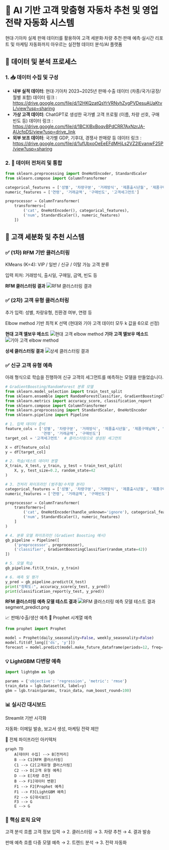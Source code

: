# 🚗 AI 기반 고객 맞춤형 자동차 추천 및 영업전략 자동화 시스템

현대·기아차 실제 판매 데이터를 활용하여 고객 세분화·차량 추천·판매 예측·실시간 리포트 및 마케팅 자동화까지 아우르는 실전형 데이터 분석/AI 플랫폼

## 📂 데이터 및 분석 프로세스

### 1. 📥 데이터 수집 및 구성
- **내부 실적 데이터**: 현대·기아차 2023~2025년 판매·수출 데이터 (차종/국가/공장/월별 포함)
        데이터 링크 : https://drive.google.com/file/d/12HKQzatQsYrVRNyhZygPVDesuAUaKtvL/view?usp=sharing
- **가상 고객 데이터**: ChatGPT로 생성한 국가별 고객 프로필 (이름, 차량 선호, 구매 빈도 등) 
         데이터 링크 : https://drive.google.com/file/d/1BCXIBxBoqvBPdCRR7AxNzrJA-AUcfqDS/view?usp=drive_link
- **외부 보조 데이터**: 국가별 GDP, 기후대, 경쟁사 판매량 등
           데이터 링크 : https://drive.google.com/file/d/1ufUbxoOeEeEFdMHjLs2VZ2lEvanwF25P/view?usp=sharing

### 2. 🔧 데이터 전처리 및 통합
```python
from sklearn.preprocessing import OneHotEncoder, StandardScaler
from sklearn.compose import ColumnTransformer

categorical_features = ['성별', '차량구분', '거래방식', '제품출시년월', '제품구매날짜', '친환경차']
numeric_features = ['연령', '거래금액', '구매빈도', '고객세그먼트']

preprocessor = ColumnTransformer(
    transformers=[
        ('cat', OneHotEncoder(), categorical_features),
        ('num', StandardScaler(), numeric_features)
    ])
```
## 👥 고객 세분화 및 추천 시스템
### ✅ (1차) RFM 기반 클러스터링
KMeans (K=4): VIP / 일반 / 신규 / 이탈 가능 고객 분류

입력 피처: 거래방식, 출시일, 구매일, 금액, 빈도 등

**RFM 클러스터링 결과**
![RFM 클러스터링 결과](image/segment_result.png)

### ✅ (2차) 고객 유형 클러스터링
추가 입력: 성별, 차량유형, 친환경 여부, 연령 등

Elbow method 기반 최적 K 선택 (현대와 기아 고객 데이터 모두 k 값을 6으로 선정)

**현대 고객 엘보우 메소드**
![현대 고객 elbow method](image/hyundai_elbow.png)
**기아 고객 엘보우 메소드**
![기아 고객 elbow method](image/kia_elbow.png)

**상세 클러스터링 결과**
![상세 클러스터링 결과](image/clustering_result.png)


### ✅ 신규 고객 유형 예측

아래 형식으로 학습을 진행하여 신규 고객의 세그먼트를 예측하는 모델을 만들었습니다.

``` python
# GradientBoosting/RandomForest 분류 모델
from sklearn.model_selection import train_test_split
from sklearn.ensemble import RandomForestClassifier, GradientBoostingClassifier
from sklearn.metrics import accuracy_score, classification_report
from sklearn.compose import ColumnTransformer
from sklearn.preprocessing import StandardScaler, OneHotEncoder
from sklearn.pipeline import Pipeline

# 1. 입력 데이터 준비
feature_cols = ['성별', '차량구분', '거래방식', '제품출시년월', '제품구매날짜', '친환경차',
                '연령', '거래금액', '구매빈도']
target_col = '고객세그먼트'  # 클러스터링으로 생성된 세그먼트

X = df[feature_cols]
y = df[target_col]

# 2. 학습/테스트 데이터 분할
X_train, X_test, y_train, y_test = train_test_split(
    X, y, test_size=0.2, random_state=42
)

# 3. 전처리 파이프라인 (범주형/수치형 분리)
categorical_features = ['성별', '차량구분', '거래방식', '제품출시년월', '제품구매날짜', '친환경차']
numeric_features = ['연령', '거래금액', '구매빈도']

preprocessor = ColumnTransformer(
    transformers=[
        ('cat', OneHotEncoder(handle_unknown='ignore'), categorical_features),
        ('num', StandardScaler(), numeric_features)
    ]
)

# 4. 분류 모델 파이프라인 (Gradient Boosting 예시)
gb_pipeline = Pipeline([
    ('preprocessor', preprocessor),
    ('classifier', GradientBoostingClassifier(random_state=42))
])

# 5. 모델 학습
gb_pipeline.fit(X_train, y_train)

# 6. 예측 및 평가
y_pred = gb_pipeline.predict(X_test)
print("정확도:", accuracy_score(y_test, y_pred))
print(classification_report(y_test, y_pred))

```


**RFM 클러스터링 예측 모델 테스트 결과**
![RFM 클러스터링 예측 모델 테스트 결과](image/segment_predict.png)
segment_predict.png












📈 판매/수출/생산 예측
🔮 Prophet 시계열 예측
``` python
from prophet import Prophet

model = Prophet(daily_seasonality=False, weekly_seasonality=False)
model.fit(df_long[['ds', 'y']])
forecast = model.predict(model.make_future_dataframe(periods=12, freq='M'))
```

### 💡 LightGBM 다변량 예측
```python
import lightgbm as lgb

params = {'objective': 'regression', 'metric': 'rmse'}
train_data = lgb.Dataset(X, label=y)
gbm = lgb.train(params, train_data, num_boost_round=100)
```
### 📊 실시간 대시보드
Streamlit 기반 시각화

자동화: 이메일 발송, 보고서 생성, 마케팅 전략 제안

🔁 전체 파이프라인 아키텍처
```mermaid
graph TD
    A[데이터 수집] --> B[전처리]
    B --> C1[RFM 클러스터링]
    C1 --> C2[고객유형 클러스터링]
    C2 --> D[고객 유형 예측]
    D --> E[차량 추천]
    B --> F1[데이터 변환]
    F1 --> F2[Prophet 예측]
    F1 --> F3[LightGBM 예측]
    F2 --> G[대시보드]
    F3 --> G
    E --> G
```

### 🧠 핵심 로직 요약
고객 분석 흐름
고객 정보 입력 → 2. 클러스터링 → 3. 차량 추천 → 4. 결과 발송

판매 예측 흐름
다중 모델 예측 → 2. 트렌드 분석 → 3. 전략 자동화
